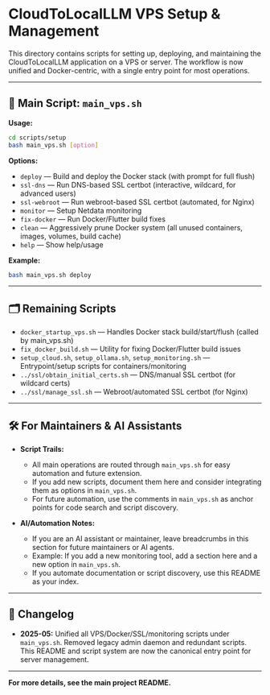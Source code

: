 # CloudToLocalLLM VPS Setup & Management

This directory contains scripts for setting up, deploying, and maintaining the CloudToLocalLLM application on a VPS or server. The workflow is now unified and Docker-centric, with a single entry point for most operations.

---

## 🚀 Main Script: `main_vps.sh`

**Usage:**
```bash
cd scripts/setup
bash main_vps.sh [option]
```

**Options:**
- `deploy`      — Build and deploy the Docker stack (with prompt for full flush)
- `ssl-dns`     — Run DNS-based SSL certbot (interactive, wildcard, for advanced users)
- `ssl-webroot` — Run webroot-based SSL certbot (automated, for Nginx)
- `monitor`     — Setup Netdata monitoring
- `fix-docker`  — Run Docker/Flutter build fixes
- `clean`       — Aggressively prune Docker system (all unused containers, images, volumes, build cache)
- `help`        — Show help/usage

**Example:**
```bash
bash main_vps.sh deploy
```

---

## 🗂️ Remaining Scripts
- `docker_startup_vps.sh` — Handles Docker stack build/start/flush (called by main_vps.sh)
- `fix_docker_build.sh`   — Utility for fixing Docker/Flutter build issues
- `setup_cloud.sh`, `setup_ollama.sh`, `setup_monitoring.sh` — Entrypoint/setup scripts for containers/monitoring
- `../ssl/obtain_initial_certs.sh` — DNS/manual SSL certbot (for wildcard certs)
- `../ssl/manage_ssl.sh`           — Webroot/automated SSL certbot (for Nginx)

---

## 🛠️ For Maintainers & AI Assistants

- **Script Trails:**
  - All main operations are routed through `main_vps.sh` for easy automation and future extension.
  - If you add new scripts, document them here and consider integrating them as options in `main_vps.sh`.
  - For future automation, use the comments in `main_vps.sh` as anchor points for code search and script discovery.

- **AI/Automation Notes:**
  - If you are an AI assistant or maintainer, leave breadcrumbs in this section for future maintainers or AI agents.
  - Example: If you add a new monitoring tool, add a section here and a new option in `main_vps.sh`.
  - If you automate documentation or script discovery, use this README as your index.

---

## 📝 Changelog
- **2025-05:** Unified all VPS/Docker/SSL/monitoring scripts under `main_vps.sh`. Removed legacy admin daemon and redundant scripts. This README and script system are now the canonical entry point for server management.

---

**For more details, see the main project README.** 